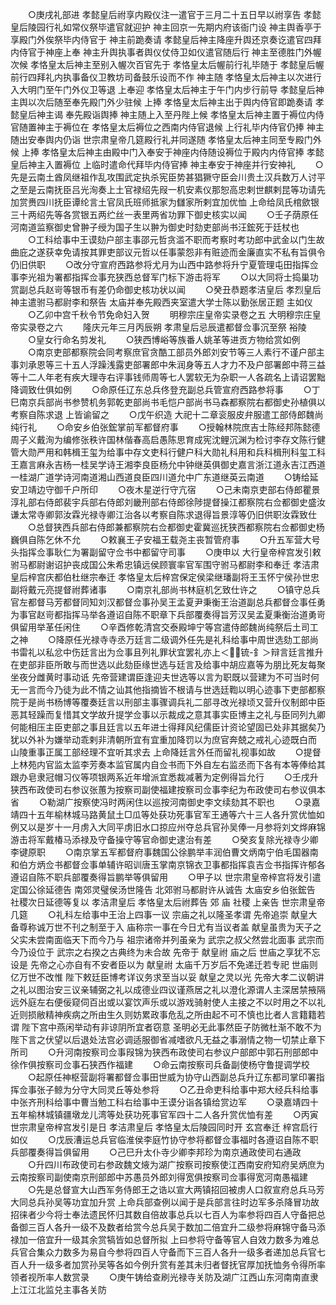 <!-- { "loadSidebar": true } -->
　　○庚戌礼部进  孝懿皇后祔享内殿仪注一遣官于三月二十五日早以祔享告  孝懿皇后陵园行礼如常仪祭毕遣官就迎护  神主回京一先期内府该衙门设  神主舆香亭于享殿门外俟祭毕内侍官于  神主前跪奏请  孝懿皇后神主降座升舆还京奏讫遣官四拜内侍官于神座上奉  神主升舆执事者舆仪仗侍卫如仪遣官随后行  神主至德胜门外幄次候  孝恪皇太后神主至别入幄次百官先于  孝恪皇太后幄前行礼毕随于  孝懿皇后幄前行四拜礼内执事备仪卫教坊司备鼓乐设而不作  神主随  孝恪皇太后神主以次进行入大明门至午门外仪卫等退  上奉迎  孝恪皇太后神主于午门内步行前导  孝懿皇后神主舆以次后随至奉先殿门外少驻候  上捧  孝恪皇太后神主出于舆内侍官即跪奏请  孝懿皇后神主谒  奉先殿诣舆捧  神主随上入至丹陛上候  孝恪皇太后神主置于褥位内侍官随置神主于褥位在  孝恪皇太后褥位之西南内侍官退候  上行礼毕内侍官仍捧  神主随出安奉舆内仍诣  世宗肃皇帝几筵殿行礼并同遂随  孝恪皇太后神主同至专殿门外候  上捧  孝恪皇太后神主由殿中门入奉安于神座内侍随设褥位于殿内内侍官捧  孝懿皇后神主入置褥位  上临时遣命代拜毕内侍官捧  神主奉安于神座并行安神礼
　　○先是云南土酋凤继祖作乱攻围武定执杀宪臣势甚猖獗守臣会川贵土汉兵数万人讨平之至是云南抚臣吕光洵奏上土官禄绍先叚一机安素仪那恕高忠剌世麒剌昆等功请先加赏赉四川抚臣谭纶言土官凤氏班师抵家为讎家所剌宜加优恤  上命给凤氏棺歛银三十两绍先等各赏银五两纻丝一表里两省功罪下御史核实以闻
　　○壬子荫原任河南道监察御史曾翀子绶为国子生以翀为御史时劾吏部尚书汪鋐死于廷杖也
　　○工科给事中王谟劾户部主事邵元哲贪滥不职而考察时考功郎中武金以门生故曲庇之遂获幸免请按其罪吏部议元哲以任事蒙怨非有赃迹而金廉直实不私有旨俱令仍旧供职
　　○改分守宣府西路参将尤月为山西中路参将升宁夏管理屯田指挥佥事李光祖为署都指挥佥事充狭西总督军门标下游击将军
　　○以大同将士捣巢功赏副总兵赵岢等银币有差仍命御史核功状以闻
　　○癸丑恭题孝洁皇后  孝烈皇后神主遣驸马都尉李和祭告  太庙并奉先殿西夹室遣大学士陈以勤张居正题  主如仪
　　○乙卯中宫千秋令节免命妇入贺
　　明穆宗庄皇帝实录卷之五 
大明穆宗庄皇帝实录卷之六
　　隆庆元年三月丙辰朔  孝肃皇后忌辰遣都督佥事沉至祭  裕陵
　　○皇女行命名剪发礼
　　○狭西博峪等族番人姚革等进贡方物给赏如例
　　○南京吏部都察院会同考察庶官贪酷工部员外郎刘安节等三人素行不谨户部主事刘承恩等三十五人浮躁浅露吏部署郎中朱润身等五人才力不及户部署郎中蒋三益等十二人年老有疾大理寺右评事钱师周等七人罢软无为杂职一人各疏名上请诏罢黜降调致仕俱如例
　　○命原任辽东总兵佟登充副总兵管宣府西路参将事
　　○丁巳南京兵部尚书参赞机务郭乾吏部尚书毛恺户部尚书马森都察院右都御史孙植俱以考察自陈求退  上皆谕留之
　　○戊午织造  大祀十二章衮服皮弁服遣工部侍郎魏尚纯行礼
　　○命安乡伯张鋐掌前军都督府事
　　○授翰林院庶吉士陈经邦陈懿德周子义戴洵为编修张秩许国林偕春高启愚陈思育成宪沈鲤沉渊为检讨李存文陈行健管大勋严用和韩楫王玺为给事中存文吏科行健户科大勋礼科用和兵科楫刑科玺工科王嘉言麻永吉杨一桂吴学诗王湘李良臣杨允中钟继英俱御史嘉言浙江道永吉江西道一桂湖广道学诗河南道湘山西道良臣四川道允中广东道继英云南道
　　○铸给延安卫靖边守御千户所印
　　○夜木星逆行守亢宿
　　○己未南京吏部右侍郎瞿景淳礼部右侍郎裴宇兵部右侍郎刘畿刑部右侍郎徐陟提督操江都察院右佥都御史盛汝谦太常寺卿郭汝霖光禄寺卿江治各以考察自陈求退得旨景淳等仍旧供职汝霖致仕
　　○总督狭西兵部右侍郎兼都察院右佥都御史霍冀巡抚狭西都察院右佥都御史杨巍俱自陈乞休不允
　　○敕襄王子安福王载尧主丧暂管府事
　　○升五军营大号头指挥佥事耿仁为署副留守佥书中都留守司事
　　○庚申以  大行皇帝梓宫发引敕驸马都尉谢诏护丧成国公朱希忠镇远侯顾寰率官军围守驸马都尉李和奉迁  孝洁肃皇后梓宫庆都伯杜继宗奉迁  孝恪皇太后梓宫保定侯梁继璠副将王玉怀宁侯孙世忠副将戴元亮提督祔葬诸事
　　○南京礼部尚书林庭机乞致仕许之
　　○镇守总兵官左都督马芳都督同知刘汉都督佥事孙吴王孟夏尹秉衡王治道副总兵都督佥事任勇为事官赵岢都指挥马举各遵诏自陈不职章下兵部覆奏得旨芳汉吴孟夏秉衡治道勇岢俱留用举革任闲住
　　○辛酉修乾清宫交泰殿坤宁等宫遣侍郎魏尚纯祭后土司工之神
　　○降原任光禄寺寺丞万廷言二级调外任先是礼科给事中周世选劾工部尚书雷礼以私忿中伤廷言出为佥事且列礼罪状宜罢礼亦上＜锍-釒＞辩言廷言推升在吏部非臣所敢与而世选以此劾臣缘世选与廷言及给事中胡应嘉等为朋比死友每聚坐夜分雌黄时事动诋  先帝营建谓臣逢迎夫世选等以言为职既以营建为不可当时何无一言而今乃徒为此不情之讪其他指摘皆不根请与世选廷鞫以明心迹事下吏部都察院于是尚书杨博等覆奏廷言以刑部主事骤调兵礼二部寻改光禄顷又营升仪制郎中臣恶其轻躁而复惜其文学故升提学佥事以示裁成之意其事实臣博主之礼与臣同列九卿何能相压主臣吏部之事且廷言以五年进士得拜风纪儒臣计资论望固已处非其据矣乃犹以外补为嫌举动乖剌非清朝所宜有宜重加降罚以为庶官奔兢之戒礼心迹既白而  山陵重事正属工部经理不宜听其求去  上命降廷言外任而留礼视事如故
　　○提督上林苑内官监太监李芳奏本监官属内自佥书而下外自左右监丞而下各有本等俸给其跟办皂隶冠帽习仪等项银两系近年增派宜悉裁减著为定例得旨允行
　　○壬戌升狭西布政使司右参议张蕙为按察司副使福建按察司佥事李纪为布政使司右参议俱本省
　　○勒湖广按察使冯时两闲住以巡按河南御史李文续劾其不职也
　　○录嘉靖四十五年榆林城马路黄鼠土□瓜等处获功死事官军王通等六十三人各升赏优恤如例又以是岁十一月虏入大同平虏旧水口掠应州夺总兵官孙吴俸一月参将刘文烨麻锦游击将军戴椿马添禄及守备操守等官命御史逮治有差
　　○癸亥复除光禄寺少卿李键原职
　　○南京掌五军都督府事魏国公徐鹏举丰润伯曹文炳南宁伯毛国器南和伯方炳佥书都督佥事单辅许昭训唐玉掌南京锦衣卫事都指挥袁吉佥书指挥许郁各遵诏自陈不职兵部覆奏得旨鹏举等俱留用
　　○甲子以  世宗肃皇帝梓宫将发引遣定国公徐延德告  南郊灵璧侯汤世隆告  北郊驸马都尉许从诚告  太庙安乡伯张鋐告  社稷次日延德等复以  孝洁肃皇后  孝恪皇太后祔葬告  郊  庙  社稷  上亲告  世宗肃皇帝几筵
　　○礼科左给事中王治上四事一议  宗庙之礼以隆圣孝谓  先帝追崇  献皇大备尊称诚万世不刊之制至于入  庙称宗一事在今日尤有当议者盖  献皇虽贵为天子之父实未尝南面临天下而今乃与  祖宗诸帝并列虽亲为  武宗之叔父然尝北面事  武宗而今乃设位于  武宗之右揆之古典终为未合故  先帝于  献皇祔  庙之后  世庙之享犹不忘设是  先帝之心亦自有不安者臣以为  献皇祔  太庙千万岁后不免递迁若专祀  世庙则亿万世不改惟  陛下敕廷臣博考详议务求至当以妥  献皇之灵以光  先帝大孝二议朝讲之礼以图治安三议亲辅弼之礼以成德业四议谨燕居之礼以澄化源谓人主深居禁掖隔远外庭左右便佞窥伺百出或以宴饮声乐或以游戏骑射使人主接之不以时用之不以礼近则损敝精神疾病之所由生久则妨累政事危乱之所由起不可不慎也比者人言籍籍若谓  陛下宫中燕闲举动有非谅阴所宜者窃意  圣明必无此事然臣子防微杜渐不敢不为  陛下言之伏望以后退处法宫必调适服御省减嗜欲凡无益之事溺情之物一切禁止章下所司
　　○升河南按察司佥事叚锦为狭西布政使司右参议户部郎中郭石刑部郎中徐作俱按察司佥事石狭西作福建
　　○命云南按察司兵备副使杨守鲁提调学校
　　○起原任神枢营副将署都督佥事田世威为协守山西副总兵升辽东都司掌印署指挥佥事张子鲸为分守大同灵丘等处参将
　　○乙丑命吏科给事中郑大经兵科给事中张齐刑科给事中曹当勉工科右给事中王谟分诣各镇给赏边军
　　○录嘉靖四十五年榆林城镇疆墩龙儿湾等处获功死事官军四十二人各升赏优恤有差
　　○丙寅  世宗肃皇帝梓宫发引是日  孝洁肃皇后  孝恪皇太后陵园同时开  玄宫奉迁  梓宫启行如仪
　　○戊辰漕运总兵官临淮侯李庭竹协守参将都督佥事福时各遵诏自陈不职兵部覆奏得旨俱留用
　　○己巳升太仆寺少卿李邦珍为南京通政使司右通政
　　○升四川布政使司右参政魏文焲为湖广按察司按察使江西南安府知府吴炳庶为云南按察司副使南京刑部郎中苏愚员外郎刘得宽俱按察司佥事得宽河南愚福建
　　○先是总督宣大山西军务侍郎王之诰以宣大两镇招回被虏人口叙宣府总兵马芳大同总兵孙吴等功宜加升赏  上命兵部查例以闻于是兵部言往时边军多杀降冒功故招徕者少今将士奉法遗民怀归其数自倍故事总兵以七百人为率参将四百人守备把总备御三百人各升一级不及数者给赏今总兵吴于数加二倍宜升二级参将麻锦守备马添禄加一倍宜升一级其余赏犒皆如总督所拟  上曰参将守备等官人自效力数多为难总兵官合集众力数多为易自今参将四百人守备而下三百人各升一级多者递加总兵官七百人升一级多者加赏孙吴等各如今例升赏有差其未归者督抚官厚加抚恤务令得所率领者视所率人数赏录
　　○庚午铸给查刷光禄寺关防及湖广江西山东河南南直隶上江江北监兑主事各关防
